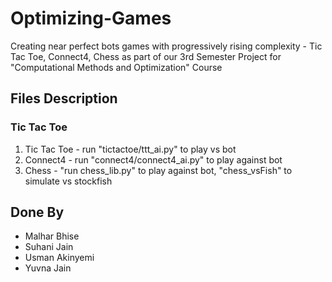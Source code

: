 # Optimizing-Games
Creating near perfect bots games with progressively rising complexity - Tic Tac Toe, Connect4, Chess as part of our 3rd Semester Project for "Computational Methods and Optimization" Course

## Files Description

### Tic Tac Toe

1. Tic Tac Toe - run  "tictactoe/ttt_ai.py" to play vs bot 
2. Connect4 - run "connect4/connect4_ai.py" to play against bot
3. Chess - "run chess_lib.py" to play against bot, "chess_vsFish" to simulate vs stockfish

## Done By
* Malhar Bhise
* Suhani Jain
* Usman Akinyemi
* Yuvna Jain
